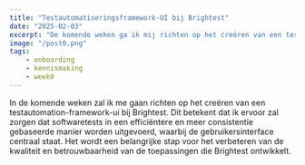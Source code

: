 ```yaml
---
title: "Testautomatiseringsframework-UI bij Brightest"
date: "2025-02-03"
excerpt: "De komende weken ga ik mij richten op het creëren van een testautomatiseringsframework-gebruikersinterface bij Brightest, met als doel de efficiëntie en consistentie van softwaretesten te verbeteren."
image: "/post0.png"
tags: 
    - onboarding
    - kennismaking
    - week0
---
```


In de komende weken zal ik me gaan richten op het creëren van een testautomation-framework-ui bij Brightest. Dit betekent dat ik ervoor zal zorgen dat softwaretests in een efficiëntere en meer consistentie gebaseerde manier worden uitgevoerd, waarbij de gebruikersinterface centraal staat. Het wordt een belangrijke stap voor het verbeteren van de kwaliteit en betrouwbaarheid van de toepassingen die Brightest ontwikkelt.
